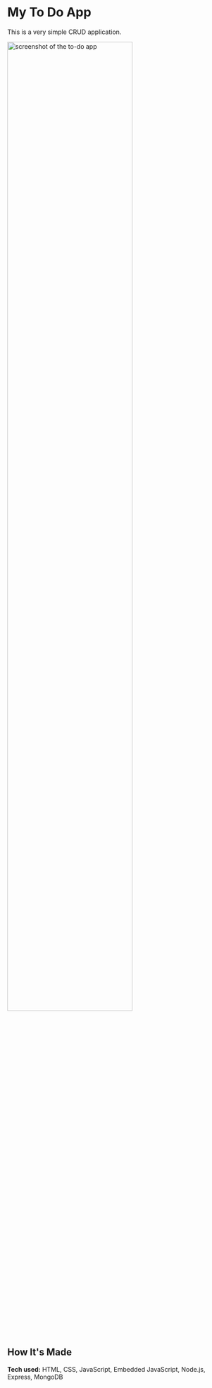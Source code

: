 # My To Do App
This is a very simple CRUD application. 

<a target="_blank" href="https://cr-to-do-app.herokuapp.com/">
    <img src="images/todoapp.jpg" width="75%" alt="screenshot of the to-do app"/>
</a>

## How It's Made
**Tech used:** HTML, CSS, JavaScript, Embedded JavaScript, Node.js, Express, MongoDB